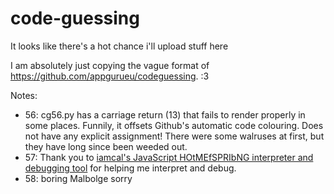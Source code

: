 # code-guessing
It looks like there's a hot chance i'll upload stuff here

I am absolutely just copying the vague format of https://github.com/appgurueu/codeguessing.
:3

Notes:
* 56: cg56.py has a carriage return (13) that fails to render properly in some places.  Funnily, it offsets Github's automatic code colouring.  Does not have any explicit assignment!  There were some walruses at first, but they have long since been weeded out.
* 57: Thank you to [iamcal's JavaScript HOtMEfSPRIbNG interpreter and debugging tool](https://github.com/iamcal/homespring.js) for helping me interpret and debug.
* 58: boring Malbolge sorry
